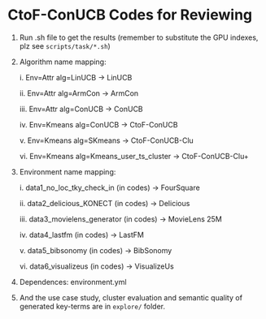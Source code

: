 # CtoF-ConUCB Codes for Reviewing

1. Run .sh file to get the results (remember to substitute the GPU indexes, plz see `scripts/task/*.sh`)


2. Algorithm name mapping:

   i. Env=Attr alg=LinUCB -> LinUCB 

   ii. Env=Attr alg=ArmCon -> ArmCon

   iii. Env=Attr alg=ConUCB -> ConUCB

   iv. Env=Kmeans alg=ConUCB -> CtoF-ConUCB

   v. Env=Kmeans alg=SKmeans -> CtoF-ConUCB-Clu

   vi. Env=Kmeans alg=Kmeans_user_ts_cluster -> CtoF-ConUCB-Clu+

3. Environment name mapping:

   i. data1_no_loc_tky_check_in (in codes) -> FourSquare

   ii. data2_delicious_KONECT (in codes) -> Delicious

   iii. data3_movielens_generator (in codes) -> MovieLens 25M

   iv. data4_lastfm (in codes) -> LastFM

   v. data5_bibsonomy (in codes) -> BibSonomy

   vi. data6_visualizeus (in codes) -> VisualizeUs

3. Dependences: environment.yml

4. And the use case study, cluster evaluation and semantic quality of generated key-terms are in `explore/` folder.

